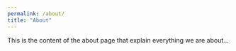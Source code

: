 ```yaml
---
permalink: /about/
title: "About"
---
```


This is the content of the about page that explain everything we are about...